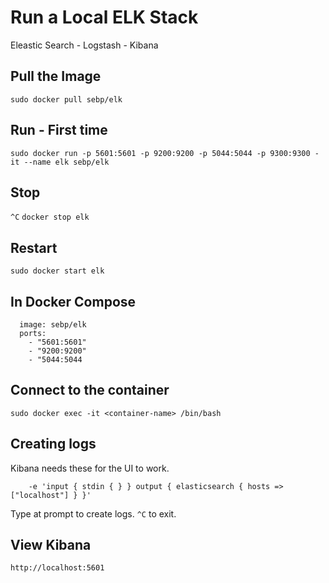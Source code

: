 # Run a Local ELK Stack
Eleastic Search - Logstash - Kibana

## Pull the Image
```sudo docker pull sebp/elk```

## Run - First time
```sudo docker run -p 5601:5601 -p 9200:9200 -p 5044:5044 -p 9300:9300 -it --name elk sebp/elk```

## Stop
```^C```
```docker stop elk```

## Restart
```sudo docker start elk```

## In Docker Compose
```elk:
  image: sebp/elk
  ports:
    - "5601:5601"
    - "9200:9200"
    - "5044:5044
```

## Connect to the container
```
sudo docker exec -it <container-name> /bin/bash
```

## Creating logs
Kibana needs these for the UI to work.

``` /opt/logstash/bin/logstash --path.data /tmp/logstash/data \
    -e 'input { stdin { } } output { elasticsearch { hosts => ["localhost"] } }'
```
Type at prompt to create logs.
`^C` to exit.

## View Kibana
```http://localhost:5601```
